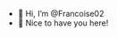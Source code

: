 - 👋 Hi, I’m @Francoise02
- 🌱 Nice to have you here!

<!---
Francoise02/Francoise02 is a ✨ special ✨ repository because its `README.md` (this file) appears on your GitHub profile.
You can click the Preview link to take a look at your changes.
--->
